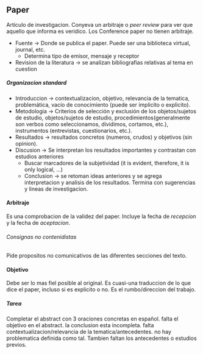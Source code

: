 ## Paper
Articulo de investigacion. Conyeva un arbitraje o *peer review* para ver que aquello que informa es veridico. Los Conference paper no tienen arbitraje.
- Fuente -> Donde se publica el paper. Puede ser una biblioteca virtual, journal, etc.
	- Determina tipo de emisor, mensaje y receptor
- Revision de la literatura -> se analizan bibliografias relativas al tema en cuestion

##### Organizacion standard
- Introduccion -> contextualizacion, objetivo, relevancia de la tematica, problemática, vacío de conocimiento (puede ser implicito o explicito).
- Metodologia -> Criterios de selección y exclusión de los objetos/sujetos de estudio, objetos/sujetos de estudio, procedimientos(generalmente son verbos como seleccionamos, dividimos, cortamos, etc.), instrumentos (entrevistas, cuestionarios, etc.).
- Resultados -> resultados concretos (numeros, crudos) y objetivos (sin opinion).
- Discusion -> Se interpretan los resultados importantes y contrastan con estudios anteriores
	- Buscar marcadores de la subjetividad (it is evident, therefore, it is only logical, ...)
	- Conclusion -> se retoman ideas anteriores y se agrega interpretacion y analisis de los resultados. Termina con sugerencias y lineas de investigacion.
#### Arbitraje
Es una comprobacion de la validez del paper. Incluye la fecha de *recepcion* y la fecha de *aceptacion*.
###### Consignas no contenidistas
Pide propositos no comunicativos de las diferentes secciones del texto.

#### Objetivo
Debe ser lo mas fiel posible al original. Es cuasi-una traduccion de lo que dice el paper, incluso si es explicito o no. Es el rumbo/direccion del trabajo.
##### Tarea
Completar el abstract con 3 oraciones concretas en español. falta el objetivo en el abstract. la conclusion esta incompleta. falta contextualizacion/relevancia de la tematica/antecedentes. no hay problematica definida como tal. Tambien faltan los antecedentes o estudios previos.